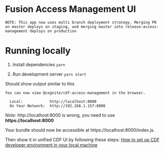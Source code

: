 # Fusion Access Management UI

`NOTE: This app now uses multi branch deployment strategy. Merging PR on master deploys on staging, and merging master into release-access-management deploys on production`

# Running locally

1. Install dependencies
   `yarn`

2. Run development server
   `yarn start`

Should show output similar to this

```
You can now view @cognite/cdf-access-management in the browser.

  Local:            http://localhost:8000
  On Your Network:  http://192.168.1.157:8000
```

_Note:_ http://localhost:8000 is wrong, you need to use **https://localhost:8000**

Your bundle should now be accessible at https://localhost:8000/index.js.

Then show it in unified CDF UI by following these steps:
[How to set up CDF developer environment in your local machine](https://cognitedata.atlassian.net/wiki/spaces/SupportKB/pages/3728408609/How+to+set+up+CDF+developer+environment+in+your+local+machine)
